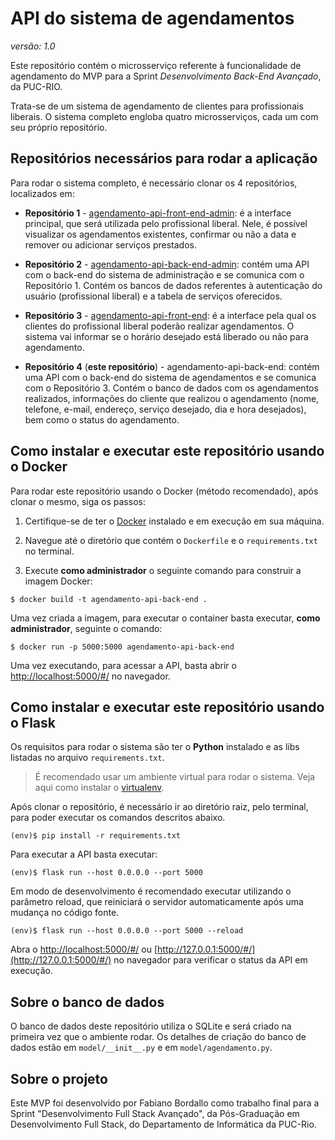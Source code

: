 # API do sistema de agendamentos
_versão: 1.0_

Este repositório contém o microsserviço referente à funcionalidade de agendamento do MVP para a Sprint _Desenvolvimento Back-End Avançado_, da PUC-RIO.

Trata-se de um sistema de agendamento de clientes para profissionais liberais. O sistema completo engloba quatro microsserviços, cada um com seu próprio repositório.

## Repositórios necessários para rodar a aplicação

Para rodar o sistema completo, é necessário clonar os 4 repositórios, localizados em:

- **Repositório 1** - [agendamento-api-front-end-admin](https://github.com/billbordallo/agendamento-api-front-end-admin): é a interface principal, que será utilizada pelo profissional liberal. Nele, é possível visualizar os agendamentos existentes, confirmar ou não a data e remover ou adicionar serviços prestados.

- **Repositório 2** - [agendamento-api-back-end-admin](https://github.com/billbordallo/agendamento-api-back-end-admin): contém uma API com o back-end do sistema de administração e se comunica com o Repositório 1. Contém os bancos de dados referentes à autenticação do usuário (profissional liberal) e a tabela de serviços oferecidos.

- **Repositório 3** - [agendamento-api-front-end](https://github.com/billbordallo/agendamento-api-front-end): é a interface pela qual os clientes do profissional liberal poderão realizar agendamentos. O sistema vai informar se o horário desejado está liberado ou não para agendamento.

- **Repositório 4** (**este repositório**) - agendamento-api-back-end: contém uma API com o back-end do sistema de agendamentos e se comunica com o Repositório 3. Contém o banco de dados com os agendamentos realizados, informações do cliente que realizou o agendamento (nome, telefone, e-mail, endereço, serviço desejado, dia e hora desejados), bem como o status do agendamento.

## Como instalar e executar este repositório usando o Docker

Para rodar este repositório usando o Docker (método recomendado), após clonar o mesmo, siga os passos:

1. Certifique-se de ter o [Docker](https://docs.docker.com/engine/install/) instalado e em execução em sua máquina.

2. Navegue até o diretório que contém o `Dockerfile` e o `requirements.txt` no terminal.

3. Execute **como administrador** o seguinte comando para construir a imagem Docker:

```
$ docker build -t agendamento-api-back-end .
```

Uma vez criada a imagem, para executar o container basta executar, **como administrador**, seguinte o comando:

```
$ docker run -p 5000:5000 agendamento-api-back-end
```

Uma vez executando, para acessar a API, basta abrir o [http://localhost:5000/#/](http://localhost:5000/#/) no navegador.

## Como instalar e executar este repositório usando o Flask

Os requisitos para rodar o sistema são ter o **Python** instalado e as libs listadas no arquivo `requirements.txt`.

> É recomendado usar um ambiente virtual para rodar o sistema. Veja aqui como instalar o [virtualenv](https://virtualenv.pypa.io/en/latest/installation.html).

Após clonar o repositório, é necessário ir ao diretório raiz, pelo terminal, para poder executar os comandos descritos abaixo.

```
(env)$ pip install -r requirements.txt
```

Para executar a API  basta executar:

```
(env)$ flask run --host 0.0.0.0 --port 5000
```

Em modo de desenvolvimento é recomendado executar utilizando o parâmetro reload, que reiniciará o servidor
automaticamente após uma mudança no código fonte. 

```
(env)$ flask run --host 0.0.0.0 --port 5000 --reload
```

Abra o [http://localhost:5000/#/](http://localhost:5000/#/) ou [http://127.0.0.1:5000/#/](http://127.0.0.1:5000/#/) no navegador para verificar o status da API em execução.

## Sobre o banco de dados

O banco de dados deste repositório utiliza o SQLite e será criado na primeira vez que o ambiente rodar. Os detalhes de criação do banco de dados estão em `model/__init__.py` e em `model/agendamento.py`. 

## Sobre o projeto

Este MVP foi desenvolvido por Fabiano Bordallo como trabalho final para a Sprint "Desenvolvimento Full Stack Avançado", da Pós-Graduação em Desenvolvimento Full Stack, do Departamento de Informática da PUC-Rio.